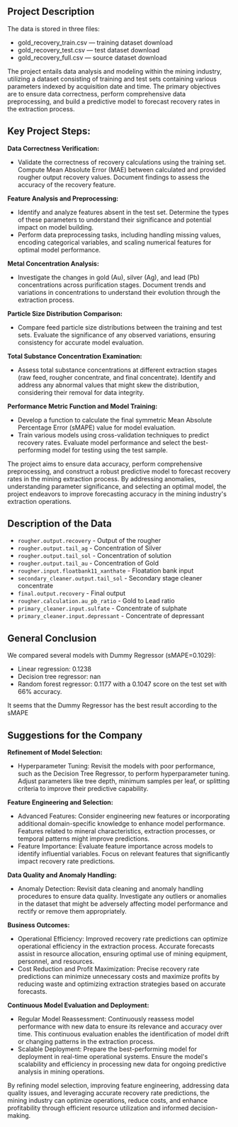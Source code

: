 ## Project Description

The data is stored in three files:

- gold_recovery_train.csv — training dataset download
- gold_recovery_test.csv — test dataset download
- gold_recovery_full.csv — source dataset download

The project entails data analysis and modeling within the mining industry, utilizing a dataset consisting of training and test sets containing various parameters indexed by acquisition date and time. The primary objectives are to ensure data correctness, perform comprehensive data preprocessing, and build a predictive model to forecast recovery rates in the extraction process.

## Key Project Steps:

**Data Correctness Verification:**
- Validate the correctness of recovery calculations using the training set. Compute Mean Absolute Error (MAE) between calculated and provided rougher output recovery values. Document findings to assess the accuracy of the recovery feature.

**Feature Analysis and Preprocessing:**
- Identify and analyze features absent in the test set. Determine the types of these parameters to understand their significance and potential impact on model building.
- Perform data preprocessing tasks, including handling missing values, encoding categorical variables, and scaling numerical features for optimal model performance.

**Metal Concentration Analysis:**
- Investigate the changes in gold (Au), silver (Ag), and lead (Pb) concentrations across purification stages. Document trends and variations in concentrations to understand their evolution through the extraction process.

**Particle Size Distribution Comparison:**
- Compare feed particle size distributions between the training and test sets. Evaluate the significance of any observed variations, ensuring consistency for accurate model evaluation.

**Total Substance Concentration Examination:**
- Assess total substance concentrations at different extraction stages (raw feed, rougher concentrate, and final concentrate). Identify and address any abnormal values that might skew the distribution, considering their removal for data integrity.

**Performance Metric Function and Model Training:**
- Develop a function to calculate the final symmetric Mean Absolute Percentage Error (sMAPE) value for model evaluation.
- Train various models using cross-validation techniques to predict recovery rates. Evaluate model performance and select the best-performing model for testing using the test sample.

The project aims to ensure data accuracy, perform comprehensive preprocessing, and construct a robust predictive model to forecast recovery rates in the mining extraction process. By addressing anomalies, understanding parameter significance, and selecting an optimal model, the project endeavors to improve forecasting accuracy in the mining industry's extraction operations.

## Description of the Data

- `rougher.output.recovery`  - Output of the rougher
- `rougher.output.tail_ag`   - Concentration of Silver
- `rougher.output.tail_sol`  - Concentration of solution
- `rougher.output.tail_au`   - Concentration of Gold
- `rougher.input.floatbank11_xanthate` - Floatation bank input
- `secondary_cleaner.output.tail_sol`  - Secondary stage cleaner concentrate
- `final.output.recovery`  - Final output
- `rougher.calculation.au_pb_ratio`  - Gold to Lead ratio
- `primary_cleaner.input.sulfate`   - Concentrate of sulphate
- `primary_cleaner.input.depressant` - Concentrate of depressant

## General Conclusion

We compared several models with Dummy Regressor (sMAPE=0.1029):
- Linear regression: 0.1238
- Decision tree regressor: nan
- Random forest regressor: 0.1177 with a 0.1047 score on the test set with 66% accuracy.

It seems that the Dummy Regressor has the best result according to the sMAPE

## Suggestions for the Company

**Refinement of Model Selection:**
- Hyperparameter Tuning: Revisit the models with poor performance, such as the Decision Tree Regressor, to perform hyperparameter tuning. Adjust parameters like tree depth, minimum samples per leaf, or splitting criteria to improve their predictive capability.

**Feature Engineering and Selection:**
- Advanced Features: Consider engineering new features or incorporating additional domain-specific knowledge to enhance model performance. Features related to mineral characteristics, extraction processes, or temporal patterns might improve predictions.
- Feature Importance: Evaluate feature importance across models to identify influential variables. Focus on relevant features that significantly impact recovery rate predictions.

**Data Quality and Anomaly Handling:**
- Anomaly Detection: Revisit data cleaning and anomaly handling procedures to ensure data quality. Investigate any outliers or anomalies in the dataset that might be adversely affecting model performance and rectify or remove them appropriately.

**Business Outcomes:**
- Operational Efficiency: Improved recovery rate predictions can optimize operational efficiency in the extraction process. Accurate forecasts assist in resource allocation, ensuring optimal use of mining equipment, personnel, and resources.
- Cost Reduction and Profit Maximization: Precise recovery rate predictions can minimize unnecessary costs and maximize profits by reducing waste and optimizing extraction strategies based on accurate forecasts.

**Continuous Model Evaluation and Deployment:**
- Regular Model Reassessment: Continuously reassess model performance with new data to ensure its relevance and accuracy over time. This continuous evaluation enables the identification of model drift or changing patterns in the extraction process.
- Scalable Deployment: Prepare the best-performing model for deployment in real-time operational systems. Ensure the model's scalability and efficiency in processing new data for ongoing predictive analysis in mining operations.

By refining model selection, improving feature engineering, addressing data quality issues, and leveraging accurate recovery rate predictions, the mining industry can optimize operations, reduce costs, and enhance profitability through efficient resource utilization and informed decision-making.
